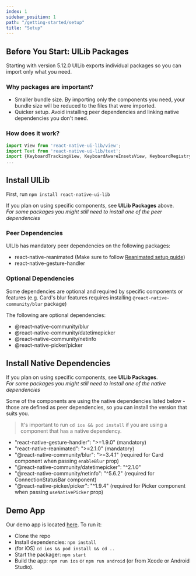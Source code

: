 ```yaml
---
index: 1
sidebar_position: 1
path: "/getting-started/setup"
title: "Setup"
---
```


## Before You Start: UILib Packages

Starting with version 5.12.0 UILib exports individual packages so you can import only what you need.  

### Why packages are important?
- Smaller bundle size. By importing only the components you need, your bundle size will be reduced to the files that were imported.
- Quicker setup. Avoid installing peer dependencies and linking native dependencies you don't need. 

### How does it work?
```javascript
import View from 'react-native-ui-lib/view';
import Text from 'react-native-ui-lib/text';
import {KeyboardTrackingView, KeyboardAwareInsetsView, KeyboardRegistry, KeyboardAccessoryView, KeyboardUtils} from 'react-native-ui-lib/keyboard';
...
```


## Install UILib

First, run `npm install react-native-ui-lib`

If you plan on using specific components, see **UILib Packages** above.  
*For some packages you might still need to install one of the peer dependencies*


### Peer Dependencies
UILIb has mandatory peer dependencies on the following packages:
- react-native-reanimated (Make sure to follow [Reanimated setup guide](https://docs.swmansion.com/react-native-reanimated/docs/fundamentals/installation))
- react-native-gesture-handler

### Optional Dependencies
Some dependencies are optional and required by specific components or features (e.g. Card's blur features requires installing `@react-native-community/blur` package)

The following are optional dependencies:
- @react-native-community/blur
- @react-native-community/datetimepicker
- @react-native-community/netinfo
- @react-native-picker/picker


## Install Native Dependencies
If you plan on using specific components, see **UILib Packages**.  
*For some packages you might still need to install one of the native dependencies*

Some of the components are using the native dependencies listed below - those are defined as peer dependencies, so you can install the version that suits you.  

> It's important to run `cd ios && pod install` if you are using a component that has a native dependency.

- "react-native-gesture-handler": ">=1.9.0" (mandatory)
- "react-native-reanimated": ">=2.1.0" (mandatory)
- "@react-native-community/blur": ">=3.4.1" (required for Card component when passing `enableBlur` prop)
- "@react-native-community/datetimepicker": "^2.1.0"
- "@react-native-community/netinfo": "^5.6.2" (required for ConnectionStatusBar component)
- "@react-native-picker/picker": "^1.9.4" (required for Picker component when passing `useNativePicker` prop)

## Demo App

Our demo app is located [here](https://github.com/wix/react-native-ui-lib/tree/master/demo). To run it:

- Clone the repo
- Install dependencies: `npm install`
- (for iOS) `cd ios && pod install && cd ..`
- Start the packager: `npm start`
- Build the app: `npm run ios` or `npm run android` (or from Xcode or Android Studio).
